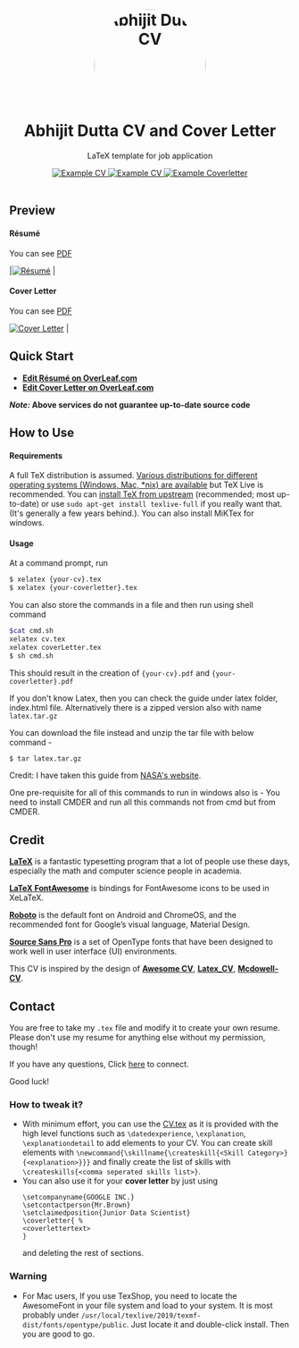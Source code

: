 <h1 align="center">
  <a href="https://github.com/whatsupabhijit/CV-Using-Latex" title="Documentation">
    <img alt="Abhijit Dutta CV" src="https://github.com/whatsupabhijit/CV-Using-Latex/blob/master/images/profilpicture.png" width="200px" height="200px" style="border-radius: 50%"/>
  </a>
  <br />
  Abhijit Dutta CV and Cover Letter
</h1>

<p align="center">
  LaTeX template for job application
</p>

<div align="center">


  <a href="https://www.overleaf.com/project/5f3d4d771cf30f0001c5fe7a">
      <i class="fas fa-edit"></i>
  </a>  

  <a href="https://twitter.com/EddieNit">
    <img alt="Example CV" src="https://img.shields.io/twitter/url?style=social&url=https%3A%2F%2Fimg.shields.io%2Fbadge%2Fc" />
  </a>  

  <a href="https://github.com/whatsupabhijit/CV-Using-Latex/blob/master/CV.pdf">
    <img alt="Example CV" src="https://img.shields.io/badge/cv-pdf-green.svg" />
  </a>

  <a href="https://github.com/whatsupabhijit/CV-Using-Latex/blob/master/coverLetter.pdf">
    <img alt="Example Coverletter" src="https://img.shields.io/badge/coverletter-pdf-green.svg" />
  </a>

</div>

<br />

## Preview

#### Résumé

You can see [PDF](https://github.com/whatsupabhijit/CV-Using-Latex/blob/master/CV.pdf)


|[![Résumé](https://raw.githubusercontent.com/whatsupabhijit/CV-Using-Latex/master/screenshots/CV.PNG)](https://raw.githubusercontent.com/whatsupabhijit/CV-Using-Latex/master/CV.pdf) |


#### Cover Letter

You can see [PDF](https://github.com/whatsupabhijit/CV-Using-Latex/blob/master/coverLetter.pdf)

[![Cover Letter](https://raw.githubusercontent.com/whatsupabhijit/CV-Using-Latex/master/screenshots/coverLetter.PNG)](https://raw.githubusercontent.com/whatsupabhijit/CV-Using-Latex/master/coverLetter.pdf) |

## Quick Start

* [**Edit Résumé on OverLeaf.com**](https://www.overleaf.com/project/5f3d4d771cf30f0001c5fe7a)
* [**Edit Cover Letter on OverLeaf.com**](https://www.overleaf.com/project/5f3d4d771cf30f0001c5fe7a)

**_Note:_ Above services do not guarantee up-to-date source code**


## How to Use

#### Requirements

A full TeX distribution is assumed.  [Various distributions for different operating systems (Windows, Mac, \*nix) are available](http://tex.stackexchange.com/q/55437) but TeX Live is recommended.
You can [install TeX from upstream](http://tex.stackexchange.com/q/1092) (recommended; most up-to-date) or use `sudo apt-get install texlive-full` if you really want that.  (It's generally a few years behind.). You can also install MiKTex for windows.

#### Usage

At a command prompt, run

```bash
$ xelatex {your-cv}.tex
$ xelatex {your-coverletter}.tex
```

You can also store the commands in a file and then run using shell command
```bash
$cat cmd.sh
xelatex cv.tex
xelatex coverLetter.tex
$ sh cmd.sh
```

This should result in the creation of ``{your-cv}.pdf`` and ``{your-coverletter}.pdf``


If you don't know Latex, then you can check the guide under latex folder, index.html file. Alternatively there is a zipped version also with name ``latex.tar.gz``

You can download the file instead and unzip the tar file with below command -
```bash
$ tar latex.tar.gz
```

Credit: I have taken this guide from [NASA's website](https://www.giss.nasa.gov/tools/latex/ltx-tar.html). 


One pre-requisite for all of this commands to run in windows also is - You need to install CMDER and run all this commands not from cmd but from CMDER.

## Credit

[**LaTeX**](http://www.latex-project.org) is a fantastic typesetting program that a lot of people use these days, especially the math and computer science people in academia.

[**LaTeX FontAwesome**](https://github.com/furl/latex-fontawesome) is bindings for FontAwesome icons to be used in XeLaTeX.

[**Roboto**](https://github.com/google/roboto) is the default font on Android and ChromeOS, and the recommended font for Google’s visual language, Material Design.

[**Source Sans Pro**](https://github.com/adobe-fonts/source-sans-pro) is a set of OpenType fonts that have been designed to work well in user interface (UI) environments.

This CV is inspired by the design of [**Awesome CV**](https://github.com/posquit0/Awesome-CV), [**Latex_CV**](https://github.com/muratcankaracabey/latex_cv), [**Mcdowell-CV**](https://github.com/dnl-blkv/mcdowell-cv).

## Contact

You are free to take my `.tex` file and modify it to create your own resume. Please don't use my resume for anything else without my permission, though!

If you have any questions, Click [here](https://www.linkedin.com/in/abhijit-dutta-3150a622/) to connect.

Good luck!





### How to tweak it?
- With minimum effort, you can use the [CV.tex](https://github.com/muratcankaracabey/latex_cv/blob/master/CV.tex) as it is provided with the high level functions such as ```\datedexperience```, ```\explanation```, ```\explanationdetail``` to add elements to your CV. You can create skill elements with ```\newcommand{\skillname{\createskill{<Skill Category>}{<explanation>}}}``` and finally create the list of skills with ```\createskills{<comma seperated skills list>}```. 
- You can also use it for your **cover letter** by just using
  ```
  \setcompanyname{GOOGLE INC.}
  \setcontactperson{Mr.Brown}
  \setclaimedposition{Junior Data Scientist} 
  \coverletter{ %
  <coverlettertext>
  }
  ``` 
  and deleting the rest of sections.
  

### Warning
- For Mac users, If you use TexShop, you need to locate the AwesomeFont in your file system and load to your system. It is most probably under ```/usr/local/texlive/2019/texmf-dist/fonts/opentype/public```. Just locate it and double-click install. Then you are good to go.

